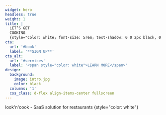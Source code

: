 ```yaml
---
widget: hero
headless: true
weight: 1
title: |
  LET’S GET
  COOKING
  {style="color: white; font-size: 5rem; text-shadow: 0 0 2px black, 0 0 2px black, 0 0 2px black, 0 0 2px black;"}
cta:
  url: '#book'
  label: '**SIGN UP**'
cta_alt:
  url: '#services'
  label: '<span style="color: white">LEARN MORE</span>'
design:
  background:
    image: intro.jpg
    color: black
  columns: '1'
  css_class: d-flex align-items-center fullscreen
---
```


look'n'cook - SaaS solution for restaurants
{style="color: white"}
